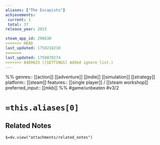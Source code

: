 ```yaml
---
aliases: ["The Escapists"]
achievements:
 current: 1
 total: 37
release_year: 2015

steam_app_id: 298630
<<<<<<< HEAD
last_updated: 1750218210
=======
last_updated: 1750870274
>>>>>>> 8409623 ([SETTINGS] Added ignore list.)
---
```

%%
genres:: [[action]] [[adventure]] [[indie]] [[simulation]] [[strategy]]
platform:: [[steam]]
features:: [[single player]] / [[steam workshop]]
preferred_input:: [[mkb]]
%%
#game/unbeaten
#v3/2

# `=this.aliases[0]`
## Related Notes
`$=dv.view("attachments/related_notes")`